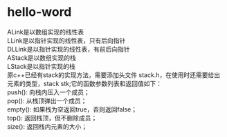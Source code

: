 # hello-word
ALink是以数组实现的线性表 <br/> 
LLink是以指针实现的线性表，只有后向指针 <br/> 
DLLink是以指针实现的线性表，有前后向指针 <br/> 
AStack是以数组实现的栈 <br/> 
LStack是以指针实现的栈 <br/> 
原c++已经有stack的实现方法，需要添加头文件 stack.h，在使用时还需要给出元素的类型，stack <int>stk;它的函数参数列表和返回值如下：<br/>
push(): 向栈内压入一个成员；<br/>
pop(): 从栈顶弹出一个成员；<br/>
empty(): 如果栈为空返回true，否则返回false；<br/>
top(): 返回栈顶，但不删除成员；<br/>
size(): 返回栈内元素的大小；<br/>
